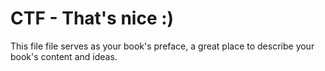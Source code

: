 # CTF - That's nice :)

This file file serves as your book's preface, a great place to describe your book's content and ideas.
